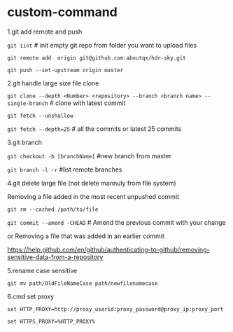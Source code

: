 # custom-command

1.git add remote and push

`git iint` # init empty git repo from folder you want to upload files

`git remote add  origin git@github.com:aboutqx/hdr-sky.git`

`git push --set-upstream origin master`


2.git handle large size file clone

`git clone --depth <Number> <repository> --branch <branch name> --single-branch` # clone with latest commit

`git fetch --unshallow` 

`git fetch --depth=25` # all the commits or latest 25 commits

3.git branch

`git checkout -b [branchName]` #new branch from master 

`git branch -l -r` #list remote branches

4.git delete large file (not delete mannuly from file system)

Removing a file added in the most recent unpushed commit

`git rm --cached /path/to/file`

`git commit --amend -CHEAD` # Amend the previous commit with your change

or Removing a file that was added in an earlier commit

https://help.github.com/en/github/authenticating-to-github/removing-sensitive-data-from-a-repository

5.rename case sensitive

`git mv path/OldFileNameCase path/newfilenamecase`

6.cmd set proxy

`set HTTP_PROXY=http://proxy_userid:proxy_password@proxy_ip:proxy_port`

`set HTTPS_PROXY=%HTTP_PROXY%`

